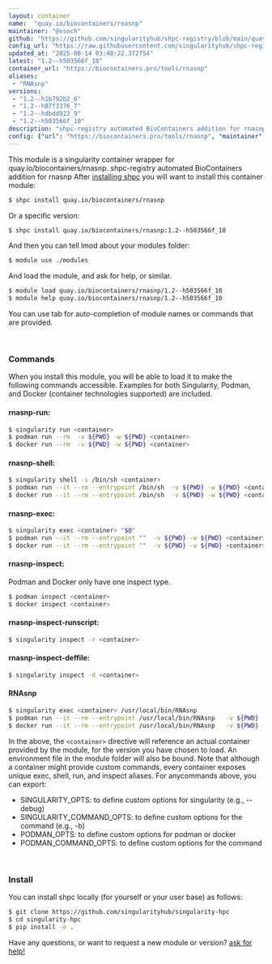 ```yaml
---
layout: container
name:  "quay.io/biocontainers/rnasnp"
maintainer: "@vsoch"
github: "https://github.com/singularityhub/shpc-registry/blob/main/quay.io/biocontainers/rnasnp/container.yaml"
config_url: "https://raw.githubusercontent.com/singularityhub/shpc-registry/main/quay.io/biocontainers/rnasnp/container.yaml"
updated_at: "2025-08-14 03:48:22.372754"
latest: "1.2--h503566f_10"
container_url: "https://biocontainers.pro/tools/rnasnp"
aliases:
 - "RNAsnp"
versions:
 - "1.2--h1b792b2_6"
 - "1.2--h87f3376_7"
 - "1.2--hdbdd923_9"
 - "1.2--h503566f_10"
description: "shpc-registry automated BioContainers addition for rnasnp"
config: {"url": "https://biocontainers.pro/tools/rnasnp", "maintainer": "@vsoch", "description": "shpc-registry automated BioContainers addition for rnasnp", "latest": {"1.2--h503566f_10": "sha256:75488437f5ace2cae92c41b1ba2b238422d5ad31b60259c2fa6a68c083425da5"}, "tags": {"1.2--h1b792b2_6": "sha256:213f29bc7bf7bbaa4e2dc929bddac209e1b452867bf63662435dc5090a999362", "1.2--h87f3376_7": "sha256:8ad8e65d4b7d43f3c7732744eae1dbfd2cf3f1ad671f53a9c9a8a2002fc8eabe", "1.2--hdbdd923_9": "sha256:cf18049aa0e33387f7ed234b66760d61ebd9a3e30e7001dc62b810c73aa2487b", "1.2--h503566f_10": "sha256:75488437f5ace2cae92c41b1ba2b238422d5ad31b60259c2fa6a68c083425da5"}, "docker": "quay.io/biocontainers/rnasnp", "aliases": {"RNAsnp": "/usr/local/bin/RNAsnp"}}
---
```


This module is a singularity container wrapper for quay.io/biocontainers/rnasnp.
shpc-registry automated BioContainers addition for rnasnp
After [installing shpc](#install) you will want to install this container module:


```bash
$ shpc install quay.io/biocontainers/rnasnp
```

Or a specific version:

```bash
$ shpc install quay.io/biocontainers/rnasnp:1.2--h503566f_10
```

And then you can tell lmod about your modules folder:

```bash
$ module use ./modules
```

And load the module, and ask for help, or similar.

```bash
$ module load quay.io/biocontainers/rnasnp/1.2--h503566f_10
$ module help quay.io/biocontainers/rnasnp/1.2--h503566f_10
```

You can use tab for auto-completion of module names or commands that are provided.

<br>

### Commands

When you install this module, you will be able to load it to make the following commands accessible.
Examples for both Singularity, Podman, and Docker (container technologies supported) are included.

#### rnasnp-run:

```bash
$ singularity run <container>
$ podman run --rm  -v ${PWD} -w ${PWD} <container>
$ docker run --rm  -v ${PWD} -w ${PWD} <container>
```

#### rnasnp-shell:

```bash
$ singularity shell -s /bin/sh <container>
$ podman run --it --rm --entrypoint /bin/sh  -v ${PWD} -w ${PWD} <container>
$ docker run --it --rm --entrypoint /bin/sh  -v ${PWD} -w ${PWD} <container>
```

#### rnasnp-exec:

```bash
$ singularity exec <container> "$@"
$ podman run --it --rm --entrypoint ""  -v ${PWD} -w ${PWD} <container> "$@"
$ docker run --it --rm --entrypoint ""  -v ${PWD} -w ${PWD} <container> "$@"
```

#### rnasnp-inspect:

Podman and Docker only have one inspect type.

```bash
$ podman inspect <container>
$ docker inspect <container>
```

#### rnasnp-inspect-runscript:

```bash
$ singularity inspect -r <container>
```

#### rnasnp-inspect-deffile:

```bash
$ singularity inspect -d <container>
```


#### RNAsnp

```bash
$ singularity exec <container> /usr/local/bin/RNAsnp
$ podman run --it --rm --entrypoint /usr/local/bin/RNAsnp   -v ${PWD} -w ${PWD} <container> -c " $@"
$ docker run --it --rm --entrypoint /usr/local/bin/RNAsnp   -v ${PWD} -w ${PWD} <container> -c " $@"
```



In the above, the `<container>` directive will reference an actual container provided
by the module, for the version you have chosen to load. An environment file in the
module folder will also be bound. Note that although a container
might provide custom commands, every container exposes unique exec, shell, run, and
inspect aliases. For anycommands above, you can export:

 - SINGULARITY_OPTS: to define custom options for singularity (e.g., --debug)
 - SINGULARITY_COMMAND_OPTS: to define custom options for the command (e.g., -b)
 - PODMAN_OPTS: to define custom options for podman or docker
 - PODMAN_COMMAND_OPTS: to define custom options for the command

<br>

### Install

You can install shpc locally (for yourself or your user base) as follows:

```bash
$ git clone https://github.com/singularityhub/singularity-hpc
$ cd singularity-hpc
$ pip install -e .
```

Have any questions, or want to request a new module or version? [ask for help!](https://github.com/singularityhub/singularity-hpc/issues)